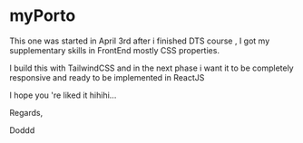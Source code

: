 # myPorto

This one was started in April 3rd after i finished DTS course , I got my supplementary skills in FrontEnd mostly CSS properties.

I build this with TailwindCSS and in the next phase i want it to be completely responsive and ready to be implemented in ReactJS

I hope you 're liked it hihihi...

Regards,

Doddd
